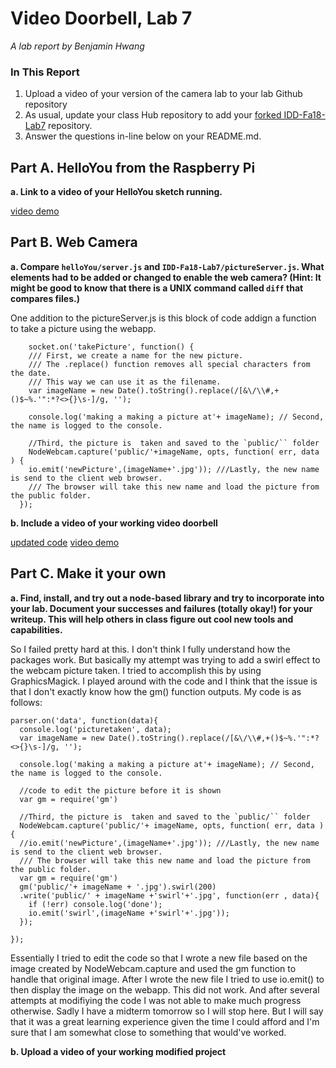 # Video Doorbell, Lab 7

*A lab report by Benjamin Hwang*

### In This Report

1. Upload a video of your version of the camera lab to your lab Github repository
1. As usual, update your class Hub repository to add your [forked IDD-Fa18-Lab7](/FAR-Lab/IDD-Fa18-Lab7) repository.
1. Answer the questions in-line below on your README.md.

## Part A. HelloYou from the Raspberry Pi

**a. Link to a video of your HelloYou sketch running.**

[video demo](https://youtu.be/pxTsOFqgu90)

## Part B. Web Camera

**a. Compare `helloYou/server.js` and `IDD-Fa18-Lab7/pictureServer.js`. What elements had to be added or changed to enable the web camera? (Hint: It might be good to know that there is a UNIX command called `diff` that compares files.)**

One addition to the pictureServer.js is this block of code addign a function to take a picture using the webapp.

``` 
    socket.on('takePicture', function() {
    /// First, we create a name for the new picture.
    /// The .replace() function removes all special characters from the date.
    /// This way we can use it as the filename.
    var imageName = new Date().toString().replace(/[&\/\\#,+()$~%.'":*?<>{}\s-]/g, '');

    console.log('making a making a picture at'+ imageName); // Second, the name is logged to the console.

    //Third, the picture is  taken and saved to the `public/`` folder
    NodeWebcam.capture('public/'+imageName, opts, function( err, data ) {
    io.emit('newPicture',(imageName+'.jpg')); ///Lastly, the new name is send to the client web browser.
    /// The browser will take this new name and load the picture from the public folder.
  });
 ```

**b. Include a video of your working video doorbell**

[updated code](https://github.com/bhwan1118/IDD-Fa18-Lab7/blob/master/pictureServer_updated.js)
[video demo](https://youtu.be/1wY_D3BFyk8)

## Part C. Make it your own

**a. Find, install, and try out a node-based library and try to incorporate into your lab. Document your successes and failures (totally okay!) for your writeup. This will help others in class figure out cool new tools and capabilities.**

So I failed pretty hard at this. I don't think I fully understand how the packages work. But basically my attempt was trying to add a swirl effect to the webcam picture taken. I tried to accomplish this by using GraphicsMagick. I played around with the code and I think that the issue is that I don't exactly know how the gm() function outputs. My code is as follows:

```
parser.on('data', function(data){
  console.log('picturetaken', data);
  var imageName = new Date().toString().replace(/[&\/\\#,+()$~%.'":*?<>{}\s-]/g, '');

  console.log('making a making a picture at'+ imageName); // Second, the name is logged to the console.

  //code to edit the picture before it is shown
  var gm = require('gm')

  //Third, the picture is  taken and saved to the `public/`` folder
  NodeWebcam.capture('public/'+ imageName, opts, function( err, data ) {
  //io.emit('newPicture',(imageName+'.jpg')); ///Lastly, the new name is send to the client web browser.
  /// The browser will take this new name and load the picture from the public folder.
  var gm = require('gm')
  gm('public/'+ imageName + '.jpg').swirl(200)
  .write('public/' + imageName +'swirl'+'.jpg', function(err , data){
    if (!err) console.log('done');
    io.emit('swirl',(imageName +'swirl'+'.jpg'));
  });

});

```

Essentially I tried to edit the code so that I wrote a new file based on the image created by NodeWebcam.capture and used the gm function to handle that original image. After I wrote the new file I tried to use io.emit() to then display the image on the webapp. This did not work. And after several attempts at modifiying the code I was not able to make much progress otherwise. Sadly I have a midterm tomorrow so I will stop here. But I will say that it was a great learning experience given the time I could afford and I'm sure that I am somewhat close to something that would've worked.

**b. Upload a video of your working modified project**
